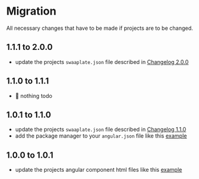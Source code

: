 # Migration

All necessary changes that have to be made if projects are to be changed.

## 1.1.1 to 2.0.0

* update the projects `swaaplate.json` file described in [Changelog 2.0.0](./CHANGELOG.md#200)

## 1.1.0 to 1.1.1

* :tada: nothing todo

## 1.0.1 to 1.1.0

* update the projects `swaaplate.json` file described in [Changelog 1.1.0](./CHANGELOG.md#110)
* add the package manager to your `angular.json` file like this [example](https://github.com/inpercima/swaaplate-hw/blob/master/hello-world/angular.json#L5)

## 1.0.0 to 1.0.1

* update the projects angular component html files like this [example](https://github.com/inpercima/swaaplate-hw/blob/master/hello-world/src/app/login/login.component.html#L1)
